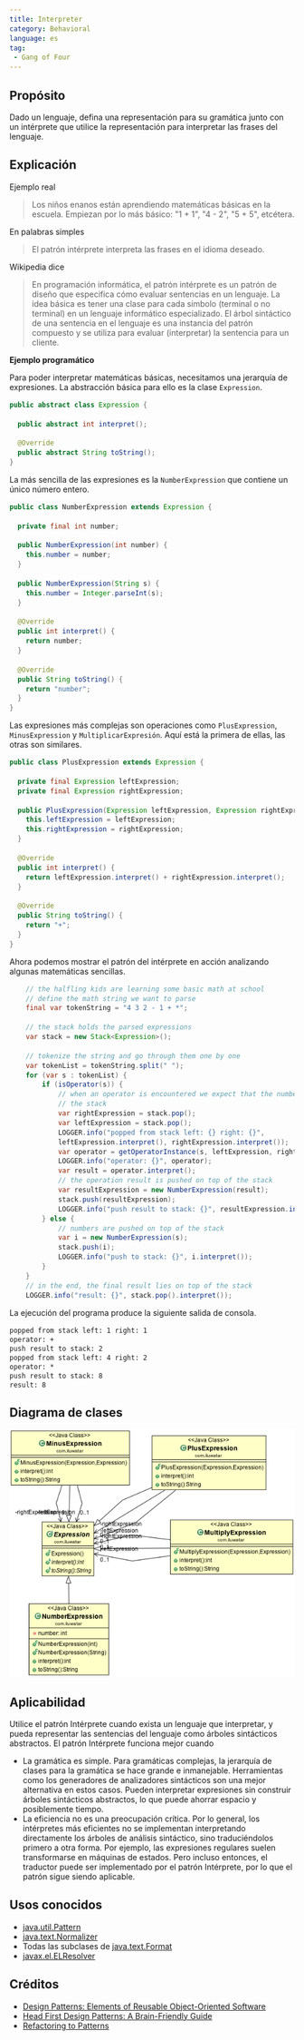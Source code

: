 ```yaml
---
title: Interpreter
category: Behavioral
language: es
tag:
 - Gang of Four
---
```


## Propósito

Dado un lenguaje, defina una representación para su gramática junto con un intérprete que utilice la
representación para interpretar las frases del lenguaje.

## Explicación

Ejemplo real

> Los niños enanos están aprendiendo matemáticas básicas en la escuela. Empiezan por lo más básico: "1 + 1", "4 - 2", "5 + 5", etcétera.

En palabras simples

> El patrón intérprete interpreta las frases en el idioma deseado.

Wikipedia dice

> En programación informática, el patrón intérprete es un patrón de diseño que especifica cómo evaluar sentencias en un lenguaje. La idea básica es tener una clase para cada símbolo (terminal o no terminal) en un lenguaje informático especializado. El árbol sintáctico de una sentencia en el lenguaje es una instancia del patrón compuesto y se utiliza para evaluar (interpretar) la sentencia para un cliente.

**Ejemplo programático**

Para poder interpretar matemáticas básicas, necesitamos una jerarquía de expresiones. La abstracción básica para ello es la clase `Expression`.

```java
public abstract class Expression {

  public abstract int interpret();

  @Override
  public abstract String toString();
}
```

La más sencilla de las expresiones es la `NumberExpression` que contiene un único número entero.

```java
public class NumberExpression extends Expression {

  private final int number;

  public NumberExpression(int number) {
    this.number = number;
  }

  public NumberExpression(String s) {
    this.number = Integer.parseInt(s);
  }

  @Override
  public int interpret() {
    return number;
  }

  @Override
  public String toString() {
    return "number";
  }
}
```

Las expresiones más complejas son operaciones como `PlusExpression`, `MinusExpression` y
`MultiplicarExpresión`. Aquí está la primera de ellas, las otras son similares.

```java
public class PlusExpression extends Expression {

  private final Expression leftExpression;
  private final Expression rightExpression;

  public PlusExpression(Expression leftExpression, Expression rightExpression) {
    this.leftExpression = leftExpression;
    this.rightExpression = rightExpression;
  }

  @Override
  public int interpret() {
    return leftExpression.interpret() + rightExpression.interpret();
  }

  @Override
  public String toString() {
    return "+";
  }
}
```

Ahora podemos mostrar el patrón del intérprete en acción analizando algunas matemáticas sencillas.

```java
    // the halfling kids are learning some basic math at school
    // define the math string we want to parse
    final var tokenString = "4 3 2 - 1 + *";

    // the stack holds the parsed expressions
    var stack = new Stack<Expression>();

    // tokenize the string and go through them one by one
    var tokenList = tokenString.split(" ");
    for (var s : tokenList) {
        if (isOperator(s)) {
            // when an operator is encountered we expect that the numbers can be popped from the top of
            // the stack
            var rightExpression = stack.pop();
            var leftExpression = stack.pop();
            LOGGER.info("popped from stack left: {} right: {}",
            leftExpression.interpret(), rightExpression.interpret());
            var operator = getOperatorInstance(s, leftExpression, rightExpression);
            LOGGER.info("operator: {}", operator);
            var result = operator.interpret();
            // the operation result is pushed on top of the stack
            var resultExpression = new NumberExpression(result);
            stack.push(resultExpression);
            LOGGER.info("push result to stack: {}", resultExpression.interpret());
        } else {
            // numbers are pushed on top of the stack
            var i = new NumberExpression(s);
            stack.push(i);
            LOGGER.info("push to stack: {}", i.interpret());
        }
    }
    // in the end, the final result lies on top of the stack
    LOGGER.info("result: {}", stack.pop().interpret());
```

La ejecución del programa produce la siguiente salida de consola.

```
popped from stack left: 1 right: 1
operator: +
push result to stack: 2
popped from stack left: 4 right: 2
operator: *
push result to stack: 8
result: 8
```

## Diagrama de clases

![alt text](./etc/interpreter_1.png "Interpreter")

## Aplicabilidad

Utilice el patrón Intérprete cuando exista un lenguaje que interpretar, y pueda representar las sentencias
del lenguaje como árboles sintácticos abstractos. El patrón Intérprete funciona mejor cuando

* La gramática es simple. Para gramáticas complejas, la jerarquía de clases para la gramática se hace grande e inmanejable. Herramientas como los generadores de analizadores sintácticos son una mejor alternativa en estos casos. Pueden interpretar expresiones sin construir árboles sintácticos abstractos, lo que puede ahorrar espacio y posiblemente tiempo.
* La eficiencia no es una preocupación crítica. Por lo general, los intérpretes más eficientes no se implementan interpretando directamente los árboles de análisis sintáctico, sino traduciéndolos primero a otra forma. Por ejemplo, las expresiones regulares suelen transformarse en máquinas de estados. Pero incluso entonces, el traductor puede ser implementado por el patrón Intérprete, por lo que el patrón sigue siendo aplicable.

## Usos conocidos

* [java.util.Pattern](http://docs.oracle.com/javase/8/docs/api/java/util/regex/Pattern.html)
* [java.text.Normalizer](http://docs.oracle.com/javase/8/docs/api/java/text/Normalizer.html)
* Todas las subclases de [java.text.Format](http://docs.oracle.com/javase/8/docs/api/java/text/Format.html)
* [javax.el.ELResolver](http://docs.oracle.com/javaee/7/api/javax/el/ELResolver.html)


## Créditos

* [Design Patterns: Elements of Reusable Object-Oriented Software](https://www.amazon.com/gp/product/0201633612/ref=as_li_tl?ie=UTF8&camp=1789&creative=9325&creativeASIN=0201633612&linkCode=as2&tag=javadesignpat-20&linkId=675d49790ce11db99d90bde47f1aeb59)
* [Head First Design Patterns: A Brain-Friendly Guide](https://www.amazon.com/gp/product/0596007124/ref=as_li_tl?ie=UTF8&camp=1789&creative=9325&creativeASIN=0596007124&linkCode=as2&tag=javadesignpat-20&linkId=6b8b6eea86021af6c8e3cd3fc382cb5b)
* [Refactoring to Patterns](https://www.amazon.com/gp/product/0321213351/ref=as_li_tl?ie=UTF8&camp=1789&creative=9325&creativeASIN=0321213351&linkCode=as2&tag=javadesignpat-20&linkId=2a76fcb387234bc71b1c61150b3cc3a7)
